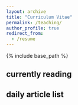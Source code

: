 ```yaml
---
layout: archive
title: "Curriculum Vitae"
permalink: /teaching/
author_profile: true
redirect_from:
  - /resume
---
```


{% include base_path %}

## currently reading

## daily article list
